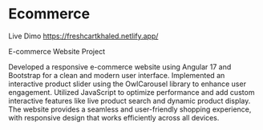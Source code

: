 # Ecommerce

Live Dimo https://freshcartkhaled.netlify.app/

E-commerce Website Project

Developed a responsive e-commerce website using Angular 17 and Bootstrap for a clean and modern user interface.
Implemented an interactive product slider using the OwlCarousel library to enhance user engagement.
Utilized JavaScript to optimize performance and add custom interactive features like live product search and dynamic product display.
The website provides a seamless and user-friendly shopping experience, with responsive design that works efficiently across all devices.
